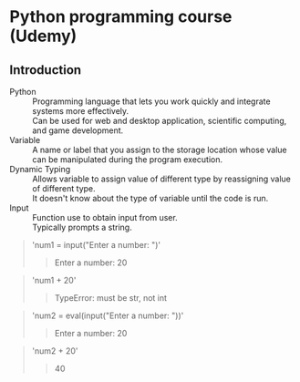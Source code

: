 # Python programming course (Udemy)

## Introduction

<dl>
<dt>Python</dt>
<dd>Programming language that lets you work quickly and integrate systems more effectively.</dd>
<dd>Can be used for web and desktop application, scientific computing, and game development.</dt>

<dt>Variable</dt>
<dd>A name or label that you assign to the storage location whose value can be manipulated during the program execution.</dd>

<dt>Dynamic Typing</dt>
<dd>Allows variable to assign value of different type by reassigning value of different type.</dd>
<dd>It doesn't know about the type of variable until the code is run.</dd>

<dt>Input</dt>
<dd>Function use to obtain input from user.</dd>
<dd>Typically prompts a string.</dd>

> 'num1 = input("Enter a number: ")'
>> Enter a number: 20

> 'num1 + 20'
>> TypeError: must be str, not int

> 'num2 = eval(input("Enter a number: "))'
>> Enter a number: 20

> 'num2 + 20'
>> 40

